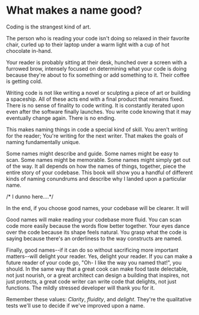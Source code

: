 # What makes a name good?

Coding is the strangest kind of art. 

The person who is reading your code isn't doing so relaxed in their favorite chair, curled up to their laptop under a warm light with a cup of hot chocolate in-hand. 

Your reader is probably sitting at their desk, hunched over a screen with a furrowed brow, intensely focused on determining what your code is doing because they're about to fix something or add something to it. Their coffee is getting cold.

Writing code is not like writing a novel or sculpting a piece of art or building a spaceship. All of these acts end with a final product that remains fixed. There is no sense of finality to code writing. It is constantly iterated upon even after the software finally launches. You write code knowing that it may eventually change again. There is no ending.

This makes naming things in code a special kind of skill. You aren't writing for the reader; You're writing for the next writer. That makes the goals of naming fundamentally unique.

Some names might describe and guide. Some names might be easy to scan. Some names might be memorable. Some names might simply get out of the way. It all depends on how the names of things, together, piece the entire story of your codebase. This book will show you a handful of different kinds of naming conundrums and describe why I landed upon a particular name. 

/* I dunno here....*/

In the end, if you choose good names, your codebase will be clearer. It will 

Good names will make reading your codebase more fluid. You can scan code more easily because the words flow better together. Your eyes dance over the code because its shape feels natural. You grasp what the code is saying because there's an orderliness to the way constructs are named.

Finally, good names--if it can do so without sacrificing more important matters--will delight your reader. Yes, delight your reader. If you can make a future reader of your code go, "Oh- I like the way you named that!", you should. In the same way that a great cook can make food taste delectable, not just nourish, or a great architect can design a building that inspires, not just protects, a great code writer can write code that delights, not just functions. The mildly stressed developer will thank you for it.

Remember these values: *Clarity*, *fluidity*, and *delight*. They're the qualitative tests we'll use to decide if we've improved upon a name.
